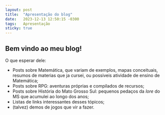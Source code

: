 ```yaml
---
layout: post
title:  "Apresentação do blog"
date:   2023-12-13 12:50:15 -0300
tags:   Apresentação
sticky: true
---
```


## Bem vindo ao meu blog!

O que esperar dele: 

- Posts sobre Matemática, que variam de exemplos, mapas conceituais, resumos de materias que ja cursei, ou possiveis atividade de ensino de Matemática;
- Posts sobre RPG: aventuras próprias e compilados de recursos;
- Posts sobre História do Mato Grosso Sul: pequenos pedaços da _lore_ do MS que acumulei ao longo dos anos;
- Listas de links interessantes desses tópicos;
- (talvez) demos de jogos que vir a fazer.
